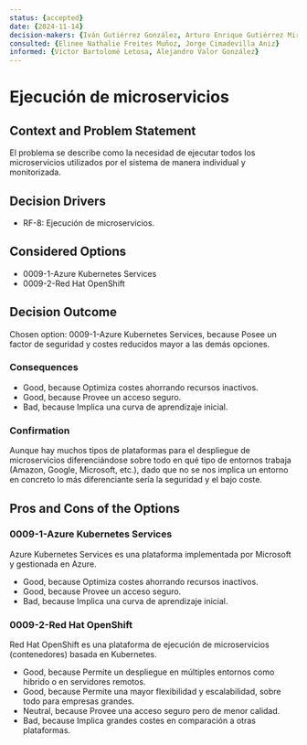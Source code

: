 ```yaml
---
status: {accepted}
date: {2024-11-14}
decision-makers: {Iván Gutiérrez González, Arturo Enrique Gutiérrez Mirandona}
consulted: {Elinee Nathalie Freites Muñoz, Jorge Cimadevilla Aniz}
informed: {Víctor Bartolomé Letosa, Alejandro Valor González}
---
```


# Ejecución de microservicios

## Context and Problem Statement

El problema se describe como la necesidad de ejecutar todos los microservicios utilizados por el sistema de manera individual y monitorizada.

## Decision Drivers

* RF-8: Ejecución de microservicios.

## Considered Options

* 0009-1-Azure Kubernetes Services
* 0009-2-Red Hat OpenShift

## Decision Outcome

Chosen option: 0009-1-Azure Kubernetes Services, because Posee un factor de seguridad y costes reducidos mayor a las demás opciones.

### Consequences

* Good, because Optimiza costes ahorrando recursos inactivos.
* Good, because Provee un acceso seguro.
* Bad, because Implica una curva de aprendizaje inicial.

### Confirmation

Aunque hay muchos tipos de plataformas para el despliegue de microservicios diferenciándose sobre todo en qué tipo de entornos trabaja (Amazon, Google, Microsoft, etc.), dado que no se nos implica un entorno en concreto lo más diferenciante sería la seguridad y el bajo coste.

## Pros and Cons of the Options

### 0009-1-Azure Kubernetes Services

Azure Kubernetes Services es una plataforma implementada por Microsoft y gestionada en Azure.

* Good, because Optimiza costes ahorrando recursos inactivos.
* Good, because Provee un acceso seguro.
* Bad, because Implica una curva de aprendizaje inicial.

### 0009-2-Red Hat OpenShift

Red Hat OpenShift es una plataforma de ejecución de microservicios (contenedores) basada en Kubernetes.

* Good, because Permite un despliegue en múltiples entornos como hibrido o en servidores remotos.
* Good, because Permite una mayor flexibilidad y escalabilidad, sobre todo para empresas grandes.
* Neutral, because Provee una acceso seguro pero de menor calidad.
* Bad, because Implica grandes costes en comparación a otras plataformas.
